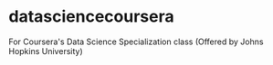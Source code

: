 # datasciencecoursera
For Coursera's Data Science Specialization class (Offered by Johns Hopkins University)
